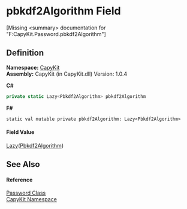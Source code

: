 # pbkdf2Algorithm Field


\[Missing &lt;summary&gt; documentation for "F:CapyKit.Password.pbkdf2Algorithm"\]



## Definition
**Namespace:** <a href="N_CapyKit.md">CapyKit</a>  
**Assembly:** CapyKit (in CapyKit.dll) Version: 1.0.4

**C#**
``` C#
private static Lazy<Pbkdf2Algorithm> pbkdf2Algorithm
```
**F#**
``` F#
static val mutable private pbkdf2Algorithm: Lazy<Pbkdf2Algorithm>
```



#### Field Value
<a href="https://learn.microsoft.com/dotnet/api/system.lazy-1" target="_blank" rel="noopener noreferrer">Lazy</a>(<a href="T_CapyKit_Pbkdf2Algorithm.md">Pbkdf2Algorithm</a>)

## See Also


#### Reference
<a href="T_CapyKit_Password.md">Password Class</a>  
<a href="N_CapyKit.md">CapyKit Namespace</a>  
